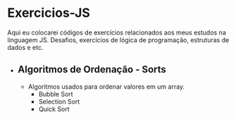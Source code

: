 # Exercicios-JS  
Aqui eu colocarei códigos de exercícios relacionados aos meus estudos na linguagem JS. Desafios, exercícios de lógica de programação, estruturas de dados e etc.  
  - ## Algoritmos de Ordenação - Sorts  
    - Algoritmos usados para ordenar valores em um array.  
      - Bubble Sort  
      - Selection Sort  
      - Quick Sort  
